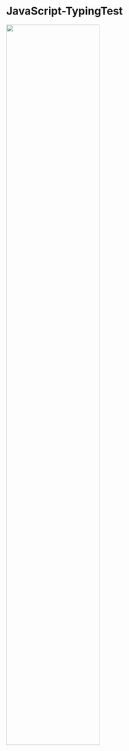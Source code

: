 # JavaScript-TypingTest

<img src="https://user-images.githubusercontent.com/85085844/134480441-677577c5-91bc-431f-a75f-fb0c320f0df8.gif" width="70%">

